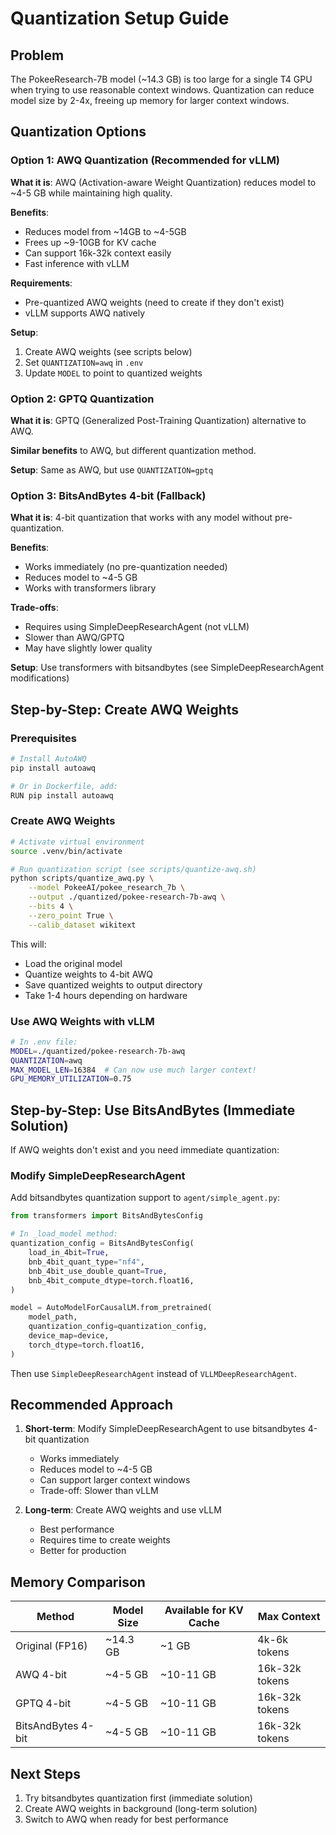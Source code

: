 # Quantization Setup Guide

## Problem

The PokeeResearch-7B model (~14.3 GB) is too large for a single T4 GPU when trying to use reasonable context windows. Quantization can reduce model size by 2-4x, freeing up memory for larger context windows.

## Quantization Options

### Option 1: AWQ Quantization (Recommended for vLLM)

**What it is**: AWQ (Activation-aware Weight Quantization) reduces model to ~4-5 GB while maintaining high quality.

**Benefits**:
- Reduces model from ~14GB to ~4-5GB
- Frees up ~9-10GB for KV cache
- Can support 16k-32k context easily
- Fast inference with vLLM

**Requirements**:
- Pre-quantized AWQ weights (need to create if they don't exist)
- vLLM supports AWQ natively

**Setup**:
1. Create AWQ weights (see scripts below)
2. Set `QUANTIZATION=awq` in `.env`
3. Update `MODEL` to point to quantized weights

### Option 2: GPTQ Quantization

**What it is**: GPTQ (Generalized Post-Training Quantization) alternative to AWQ.

**Similar benefits** to AWQ, but different quantization method.

**Setup**: Same as AWQ, but use `QUANTIZATION=gptq`

### Option 3: BitsAndBytes 4-bit (Fallback)

**What it is**: 4-bit quantization that works with any model without pre-quantization.

**Benefits**:
- Works immediately (no pre-quantization needed)
- Reduces model to ~4-5 GB
- Works with transformers library

**Trade-offs**:
- Requires using SimpleDeepResearchAgent (not vLLM)
- Slower than AWQ/GPTQ
- May have slightly lower quality

**Setup**: Use transformers with bitsandbytes (see SimpleDeepResearchAgent modifications)

## Step-by-Step: Create AWQ Weights

### Prerequisites

```bash
# Install AutoAWQ
pip install autoawq

# Or in Dockerfile, add:
RUN pip install autoawq
```

### Create AWQ Weights

```bash
# Activate virtual environment
source .venv/bin/activate

# Run quantization script (see scripts/quantize-awq.sh)
python scripts/quantize_awq.py \
    --model PokeeAI/pokee_research_7b \
    --output ./quantized/pokee-research-7b-awq \
    --bits 4 \
    --zero_point True \
    --calib_dataset wikitext
```

This will:
- Load the original model
- Quantize weights to 4-bit AWQ
- Save quantized weights to output directory
- Take 1-4 hours depending on hardware

### Use AWQ Weights with vLLM

```bash
# In .env file:
MODEL=./quantized/pokee-research-7b-awq
QUANTIZATION=awq
MAX_MODEL_LEN=16384  # Can now use much larger context!
GPU_MEMORY_UTILIZATION=0.75
```

## Step-by-Step: Use BitsAndBytes (Immediate Solution)

If AWQ weights don't exist and you need immediate quantization:

### Modify SimpleDeepResearchAgent

Add bitsandbytes quantization support to `agent/simple_agent.py`:

```python
from transformers import BitsAndBytesConfig

# In _load_model method:
quantization_config = BitsAndBytesConfig(
    load_in_4bit=True,
    bnb_4bit_quant_type="nf4",
    bnb_4bit_use_double_quant=True,
    bnb_4bit_compute_dtype=torch.float16,
)

model = AutoModelForCausalLM.from_pretrained(
    model_path,
    quantization_config=quantization_config,
    device_map=device,
    torch_dtype=torch.float16,
)
```

Then use `SimpleDeepResearchAgent` instead of `VLLMDeepResearchAgent`.

## Recommended Approach

1. **Short-term**: Modify SimpleDeepResearchAgent to use bitsandbytes 4-bit quantization
   - Works immediately
   - Reduces model to ~4-5 GB
   - Can support larger context windows
   - Trade-off: Slower than vLLM

2. **Long-term**: Create AWQ weights and use vLLM
   - Best performance
   - Requires time to create weights
   - Better for production

## Memory Comparison

| Method | Model Size | Available for KV Cache | Max Context |
|--------|------------|----------------------|-------------|
| Original (FP16) | ~14.3 GB | ~1 GB | 4k-6k tokens |
| AWQ 4-bit | ~4-5 GB | ~10-11 GB | 16k-32k tokens |
| GPTQ 4-bit | ~4-5 GB | ~10-11 GB | 16k-32k tokens |
| BitsAndBytes 4-bit | ~4-5 GB | ~10-11 GB | 16k-32k tokens |

## Next Steps

1. Try bitsandbytes quantization first (immediate solution)
2. Create AWQ weights in background (long-term solution)
3. Switch to AWQ when ready for best performance

